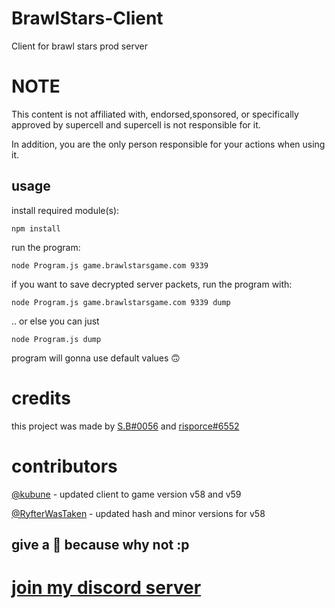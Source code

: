 # BrawlStars-Client
Client for brawl stars prod server

# NOTE
This content is not affiliated with, endorsed,sponsored, or specifically approved by supercell and supercell is not responsible for it.

In addition, you are the only person responsible for your actions when using it.

## usage 
install required module(s):
```
npm install 
```
run the program:
```
node Program.js game.brawlstarsgame.com 9339
```
if you want to save decrypted server packets, run the program with:
```
node Program.js game.brawlstarsgame.com 9339 dump
```
.. or else you can just
```
node Program.js dump
```
program will gonna use default values 🙃

# credits
this project was made by [S.B#0056](https://github.com/HaccerCat) and [risporce#6552](https://github.com/risporce)

# contributors
[@kubune](https://github.com/kubune) - updated client to game version v58 and v59

[@RyfterWasTaken](https://github.com/RyfterWasTaken) - updated hash and minor versions for v58

## give a 🌟 because why not :p

# [join my discord server](https://discord.gg/b2ejYcJjqA)
